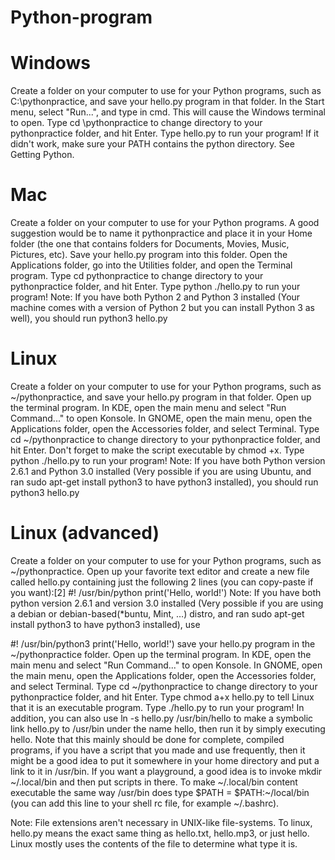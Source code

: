 # Python-program

# Windows
Create a folder on your computer to use for your Python programs, such as C:\pythonpractice, and save your hello.py program in that folder.
In the Start menu, select "Run...", and type in cmd. This will cause the Windows terminal to open.
Type cd \pythonpractice to change directory to your pythonpractice folder, and hit Enter.
Type hello.py to run your program!
If it didn't work, make sure your PATH contains the python directory. See Getting Python.

# Mac
Create a folder on your computer to use for your Python programs. A good suggestion would be to name it pythonpractice and place it in your Home folder (the one that contains folders for Documents, Movies, Music, Pictures, etc). Save your hello.py program into this folder.
Open the Applications folder, go into the Utilities folder, and open the Terminal program.
Type cd pythonpractice to change directory to your pythonpractice folder, and hit Enter.
Type python ./hello.py to run your program!
Note:
If you have both Python 2 and Python 3 installed (Your machine comes with a version of Python 2 but you can install Python 3 as well), you should run python3 hello.py

# Linux
Create a folder on your computer to use for your Python programs, such as ~/pythonpractice, and save your hello.py program in that folder.
Open up the terminal program. In KDE, open the main menu and select "Run Command..." to open Konsole. In GNOME, open the main menu, open the Applications folder, open the Accessories folder, and select Terminal.
Type cd ~/pythonpractice to change directory to your pythonpractice folder, and hit Enter.
Don't forget to make the script executable by chmod +x.
Type python ./hello.py to run your program!
Note:
If you have both Python version 2.6.1 and Python 3.0 installed (Very possible if you are using Ubuntu, and ran sudo apt-get install python3 to have python3 installed), you should run python3 hello.py

# Linux (advanced)
Create a folder on your computer to use for your Python programs, such as ~/pythonpractice.
Open up your favorite text editor and create a new file called hello.py containing just the following 2 lines (you can copy-paste if you want):[2]
#! /usr/bin/python
print('Hello, world!')
Note:
If you have both python version 2.6.1 and version 3.0 installed (Very possible if you are using a debian or debian-based(*buntu, Mint, …) distro, and ran sudo apt-get install python3 to have python3 installed), use

#! /usr/bin/python3
print('Hello, world!')
save your hello.py program in the ~/pythonpractice folder.
Open up the terminal program. In KDE, open the main menu and select "Run Command..." to open Konsole. In GNOME, open the main menu, open the Applications folder, open the Accessories folder, and select Terminal.
Type cd ~/pythonpractice to change directory to your pythonpractice folder, and hit Enter.
Type chmod a+x hello.py to tell Linux that it is an executable program.
Type ./hello.py to run your program!
In addition, you can also use ln -s hello.py /usr/bin/hello to make a symbolic link hello.py to /usr/bin under the name hello, then run it by simply executing hello.
Note that this mainly should be done for complete, compiled programs, if you have a script that you made and use frequently, then it might be a good idea to put it somewhere in your home directory and put a link to it in /usr/bin. If you want a playground, a good idea is to invoke mkdir ~/.local/bin and then put scripts in there. To make ~/.local/bin content executable the same way /usr/bin does type $PATH = $PATH:~/local/bin (you can add this line to your shell rc file, for example ~/.bashrc).

Note:
File extensions aren't necessary in UNIX-like file-systems. To linux, hello.py means the exact same thing as hello.txt, hello.mp3, or just hello. Linux mostly uses the contents of the file to determine what type it is.

